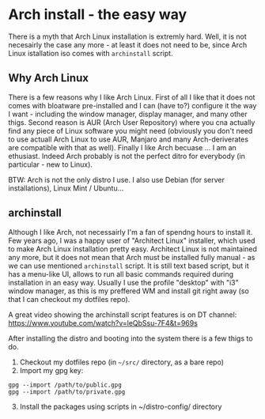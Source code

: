 # Arch install - the easy way

There is a myth that Arch Linux installation is extremly hard. Well, it is not necesairly the case any more - at least it does not need to be, since Arch Linux istallation iso comes with `archinstall` script.

## Why Arch Linux

There is a few reasons why I like Arch Linux. First of all I like that it does not comes with bloatware pre-installed and I can (have to?) configure it the way I want - including the window manager, display manager, and many other thigs.
Second reason is AUR (Arch User Repository) where you cna actually find any piece of Linux software you might need (obviously you don't need to use actuall Arch Linux to use AUR, Manjaro and many Arch-deriverates are compatible with that as well).
Finally I like Arch becuase ... I am an ethusiast. Indeed Arch probably is not the perfect ditro for everybody (in particular - new to Linux).

BTW: Arch is not the only distro I use. I also use Debian (for server installations), Linux Mint / Ubuntu... 

## archinstall

Although I like Arch, not necessairly I'm a fan of spendng hours to install it. Few years ago, I was a happy user of "Architect Linux" installer, which used to make Arch Linux installation pretty easy. Architect Linux is not maintained any more, but it does not mean that Arch must be installed fully manual - as we can use mentioned `archinstall` script. It is still text based script, but it has a menu-like UI, allows to run all basic commands required during installation in an easy way. Usually I use the profile "desktop" with "i3" window manager, as this is my preffered WM and install git right away (so that I can checkout my dotfiles repo).

A great video showing the archinstall script features is on DT channel: https://www.youtube.com/watch?v=leQbSsu-7F4&t=969s 

After installing the distro and booting into the system there is a few thigs to do.

1. Checkout my dotfiles repo (in `~/src/` directory, as a bare repo)
2. Import my gpg key:

```
gpg --import /path/to/public.gpg
gpg --import /path/to/private.gpg
```

3. Install the packages using scripts in  ~/distro-config/ directory
